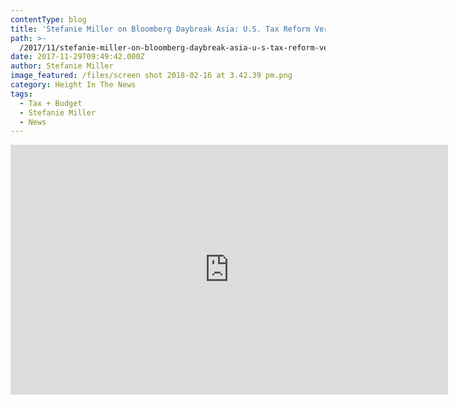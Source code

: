 ```yaml
---
contentType: blog
title: 'Stefanie Miller on Bloomberg Daybreak Asia: U.S. Tax Reform Very Doable'
path: >-
  /2017/11/stefanie-miller-on-bloomberg-daybreak-asia-u-s-tax-reform-very-doable/
date: 2017-11-29T09:49:42.000Z
author: Stefanie Miller
image_featured: /files/screen shot 2018-02-16 at 3.42.39 pm.png
category: Height In The News
tags:
  - Tax + Budget
  - Stefanie Miller
  - News
---
```

<iframe src="https://www.bloomberg.com/api/embed/iframe?id=4ba639bc-d3e5-458a-bb67-afbb6a91683d" width="700" height="400" frameborder="0"></iframe>
